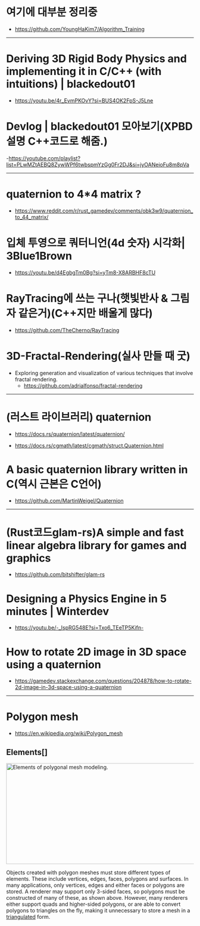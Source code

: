 # 여기에 대부분 정리중

- https://github.com/YoungHaKim7/Algorithm_Training

<hr>

# Deriving 3D Rigid Body Physics and implementing it in C/C++ (with intuitions) | blackedout01
- https://youtu.be/4r_EvmPKOvY?si=BUS4OK2FpS-J5Lne

# Devlog | blackedout01 모아보기(XPBD설명 C++코드로 해줌.)
-https://youtube.com/playlist?list=PLwMZtAEBQ8ZywWPf6twbspmYzGg0Fr2DJ&si=jyOANeioFu8m8pVa

<hr>

# quaternion to 4*4 matrix ?
- https://www.reddit.com/r/rust_gamedev/comments/obk3w9/quaternion_to_44_matrix/

# 입체 투영으로 쿼터니언(4d 숫자) 시각화| 3Blue1Brown
- https://youtu.be/d4EgbgTm0Bg?si=yTm8-X8ARBHF8cTU

# RayTracing에 쓰는 구나(햇빛반사 &  그림자 같은거)(C++지만 배울게 많다)
- https://github.com/TheCherno/RayTracing


# 3D-Fractal-Rendering(실사 만들 때 굿)
- Exploring generation and visualization of various techniques that involve fractal rendering. 
  - https://github.com/adrialfonso/fractal-rendering

<hr>

# (러스트 라이브러리) quaternion
- https://docs.rs/quaternion/latest/quaternion/

- https://docs.rs/cgmath/latest/cgmath/struct.Quaternion.html


# A basic quaternion library written in C(역시 근본은 C언어)
- https://github.com/MartinWeigel/Quaternion

<hr>

# (Rust코드glam-rs)A simple and fast linear algebra library for games and graphics
- https://github.com/bitshifter/glam-rs


# Designing a Physics Engine in 5 minutes | Winterdev

- https://youtu.be/-_IspRG548E?si=Txo6_TEeTP5Kifn-


# How to rotate 2D image in 3D space using a quaternion
- https://gamedev.stackexchange.com/questions/204878/how-to-rotate-2d-image-in-3d-space-using-a-quaternion

<hr>

# Polygon mesh
- https://en.wikipedia.org/wiki/Polygon_mesh

<h2><span class="mw-headline" id="Elements">Elements</span><span class="mw-editsection"><span class="mw-editsection-bracket">[<span class="mw-editsection-bracket">]</span></span></h2>
<p><span class="mw-default-size" typeof="mw:File"><a href="/wiki/File:Mesh_overview.svg" class="mw-file-description" title="Elements of polygonal mesh modeling."><img alt="Elements of polygonal mesh modeling." src="view-source:https://en.wikipedia.org/wiki/upload.wikimedia.org/wikipedia/commons/thumb/6/6d/Mesh_overview.svg/720px-Mesh_overview.svg.png" decoding="async" width="720" height="271" class="mw-file-element" srcset="view-source:https://en.wikipedia.org/wiki/upload.wikimedia.org/wikipedia/commons/thumb/6/6d/Mesh_overview.svg/1080px-Mesh_overview.svg.png 1.5x, https://en.wikipedia.org/wiki/upload.wikimedia.org/wikipedia/commons/thumb/6/6d/Mesh_overview.svg/1440px-Mesh_overview.svg.png 2x" data-file-width="720" data-file-height="271" /></a></span>
</p><p>Objects created with polygon meshes must store different types of elements. These include vertices, edges, faces, polygons and surfaces. In many applications, only vertices, edges and either faces or polygons are stored. A renderer may support only 3-sided faces, so polygons must be constructed of many of these, as shown above. However, many renderers either support quads and higher-sided polygons, or are able to convert polygons to triangles on the fly, making it unnecessary to store a mesh in a <a href="view-source:https://en.wikipedia.org/wiki/Surface_triangulation" title="Surface triangulation">triangulated</a> form. 
</p>
